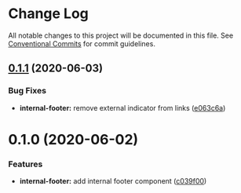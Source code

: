 # Change Log

All notable changes to this project will be documented in this file.
See [Conventional Commits](https://conventionalcommits.org) for commit guidelines.

## [0.1.1](https://github.com/fellesdatakatalog/fdk-kit/compare/@fellesdatakatalog/internal-footer@0.1.0...@fellesdatakatalog/internal-footer@0.1.1) (2020-06-03)


### Bug Fixes

* **internal-footer:** remove external indicator from links ([e063c6a](https://github.com/fellesdatakatalog/fdk-kit/commit/e063c6ab0eb04513ff945015f6f23e2e40196abe))





# 0.1.0 (2020-06-02)


### Features

* **internal-footer:** add internal footer component ([c039f00](https://github.com/fellesdatakatalog/fdk-kit/commit/c039f0016aaabf2f35b89a7b69b470c3c25a911f))
